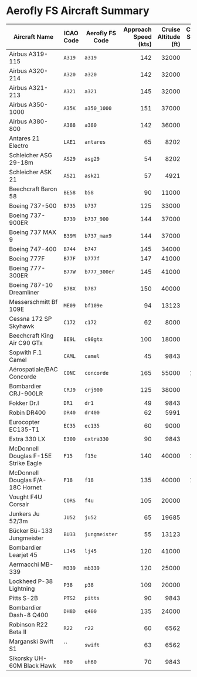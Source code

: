 # Aerofly FS Aircraft Summary

| Aircraft Name                        | ICAO Code | Aerofly FS Code | Approach Speed (kts) | Cruise Altitude (ft) | Cruise Speed (kts) | Maximum Range (nm) |
| ------------------------------------ | --------- | --------------- | -------------------: | -------------------: | -----------------: | -----------------: |
| Airbus A319-115 | `A319` | `a319` | 142 | 32000 | 453 | 3747 |
| Airbus A320-214 | `A320` | `a320` | 142 | 32000 | 453 | 3321 |
| Airbus A321-213 | `A321` | `a321` | 145 | 32000 | 453 | 3186 |
| Airbus A350-1000 | `A35K` | `a350_1000` | 151 | 37000 | 488 | 8909 |
| Airbus A380-800 | `A388` | `a380` | 142 | 36000 | 517 | 8207 |
| Antares 21 Electro | `LAE1` | `antares` | 65 | 8202 | 81 | 313 |
| Schleicher ASG 29-18m | `AS29` | `asg29` | 54 | 8202 | 76 | 0 |
| Schleicher ASK 21 | `AS21` | `ask21` | 57 | 4921 | 59 | 0 |
| Beechcraft Baron 58 | `BE58` | `b58` | 90 | 11000 | 202 | 1229 |
| Boeing 737-500 | `B735` | `b737` | 125 | 33000 | 490 | 2808 |
| Boeing 737-900ER | `B739` | `b737_900` | 144 | 37000 | 453 | 2948 |
| Boeing 737 MAX 9 | `B39M` | `b737_max9` | 144 | 37000 | 453 | 3548 |
| Boeing 747-400 | `B744` | `b747` | 145 | 34000 | 492 | 7262 |
| Boeing 777F | `B77F` | `b777f` | 147 | 41000 | 482 | 9750 |
| Boeing 777-300ER | `B77W` | `b777_300er` | 145 | 41000 | 482 | 7370 |
| Boeing 787-10 Dreamliner | `B78X` | `b787` | 150 | 40000 | 482 | 6425 |
| Messerschmitt Bf 109E | `ME09` | `bf109e` | 94 | 13123 | 309 | 432 |
| Cessna 172 SP Skyhawk | `C172` | `c172` | 62 | 8000 | 130 | 1031 |
| Beechcraft King Air C90 GTx | `BE9L` | `c90gtx` | 100 | 18000 | 272 | 1192 |
| Sopwith F.1 Camel | `CAML` | `camel` | 45 | 9843 | 100 | 124 |
| Aérospatiale/BAC Concorde | `CONC` | `concorde` | 165 | 55000 | 1177 | 3900 |
| Bombardier CRJ-900LR | `CRJ9` | `crj900` | 125 | 38000 | 470 | 1550 |
| Fokker Dr.I | `DR1` | `dr1` | 49 | 9843 | 100 | 162 |
| Robin DR400 | `DR40` | `dr400` | 62 | 5991 | 167 | 586 |
| Eurocopter EC135-T1 | `EC35` | `ec135` | 60 | 9000 | 135 | 343 |
| Extra 330 LX | `E300` | `extra330` | 90 | 9843 | 220 | 459 |
| McDonnell Douglas F-15E Strike Eagle | `F15` | `f15e` | 140 | 40000 | 1458 | 3100 |
| McDonnell Douglas F/A-18C Hornet | `F18` | `f18` | 135 | 40000 | 1034 | 1080 |
| Vought F4U Corsair | `CORS` | `f4u` | 105 | 20000 | 389 | 930 |
| Junkers Ju 52/3m | `JU52` | `ju52` | 65 | 19685 | 136 | 1080 |
| Bücker Bü-133 Jungmeister | `BU33` | `jungmeister` | 55 | 13123 | 119 | 270 |
| Bombardier Learjet 45 | `LJ45` | `lj45` | 120 | 41000 | 486 | 1710 |
| Aermacchi MB-339 | `M339` | `mb339` | 120 | 25000 | 486 | 1188 |
| Lockheed P-38 Lightning | `P38` | `p38` | 109 | 20000 | 315 | 1031 |
| Pitts S-2B | `PTS2` | `pitts` | 90 | 9843 | 132 | 216 |
| Bombardier Dash-8 Q400 | `DH8D` | `q400` | 135 | 24000 | 286 | 2808 |
| Robinson R22 Beta II | `R22` | `r22` | 60 | 6562 | 105 | 208 |
| Marganski Swift S1 | `` | `swift` | 63 | 6562 | 65 | 0 |
| Sikorsky UH-60M Black Hawk | `H60` | `uh60` | 70 | 9843 | 160 | 252 |